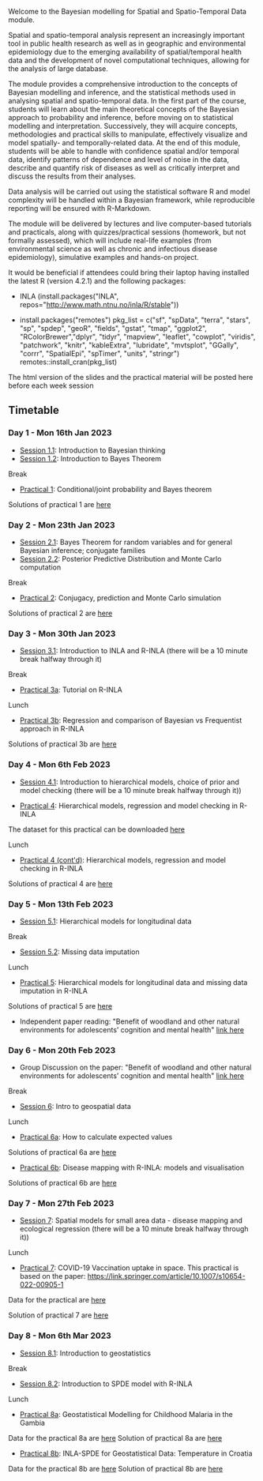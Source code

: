 
Welcome to the Bayesian modelling for Spatial and Spatio-Temporal Data module.

Spatial and spatio-temporal analysis represent an increasingly important tool in public health research as well as in geographic and environmental epidemiology due to the emerging availability of spatial/temporal health data and the development of novel computational techniques, allowing for the analysis of large database.  

The module provides a comprehensive introduction to the concepts of Bayesian modelling and inference, and the statistical methods used in analysing spatial and spatio-temporal data.  In the first part of the course, students will learn about the main theoretical concepts of the Bayesian approach to probability and inference, before moving on to statistical modelling and interpretation. Successively, they will acquire concepts, methodologies and practical skills to manipulate, effectively visualize and model spatially- and temporally-related data. At the end of this module, students will be able to handle with confidence spatial and/or temporal data, identify patterns of dependence and level of noise in the data, describe and quantify risk of diseases as well as critically interpret and discuss the results from their analyses.  

Data analysis will be carried out using the statistical software R and model complexity will be handled within a Bayesian framework, while reproducible reporting will be ensured with R-Markdown. 

The module will be delivered by lectures and live computer-based tutorials and practicals, along with quizzes/practical sessions (homework, but not formally assessed), which will include real-life examples (from environmental science as well as chronic and infectious disease epidemiology), simulative examples and hands-on project.  

It would be beneficial if attendees could bring their laptop having installed the latest R (version 4.2.1) and the following packages:

- INLA (install.packages("INLA", repos="http://www.math.ntnu.no/inla/R/stable"))

- install.packages("remotes")
pkg_list = c("sf", "spData", "terra", "stars", "sp", "spdep", "geoR", "fields", "gstat", "tmap", "ggplot2", "RColorBrewer","dplyr", "tidyr", "mapview", "leaflet", "cowplot", "viridis", "patchwork", "knitr", "kableExtra", "lubridate", "mvtsplot", "GGally", "corrr", "SpatialEpi", "spTimer", "units", "stringr")
remotes::install_cran(pkg_list)


The html version of the slides and the practical material will be posted here before each week session

## Timetable
### Day 1 - Mon 16th Jan 2023

- [Session 1.1](Session1.1): Introduction to Bayesian thinking
- [Session 1.2](Session1.2): Introduction to Bayes Theorem

Break

- [Practical 1](Practical1): Conditional/joint probability and Bayes theorem 

Solutions of practical 1 are [here](Practical1/solutions.html)

### Day 2 - Mon 23th Jan 2023

- [Session 2.1](Session2.1): Bayes Theorem for random variables and for general Bayesian inference; conjugate families
- [Session 2.2](Session2.2): Posterior Predictive Distribution and Monte Carlo computation

Break

- [Practical 2](Practical2): Conjugacy, prediction and Monte Carlo simulation

Solutions of practical 2 are [here](Practical2/solutions.html)

### Day 3 - Mon 30th Jan 2023

- [Session 3.1](Session3.1): Introduction to INLA and R-INLA (there will be a 10 minute break halfway through it)

Break

- [Practical 3a](Practical3a): Tutorial on R-INLA

Lunch

- [Practical 3b](Practical3b): Regression and comparison of Bayesian vs Frequentist approach in R-INLA

Solutions of practical 3b are [here](Practical3b/Practical3b_Solutions.html)


### Day 4 - Mon 6th Feb 2023

- [Session 4.1](Session4.1): Introduction to hierarchical models, choice of prior and model checking (there will be a 10 minute break halfway through it)) 

- [Practical 4](Practical4): Hierarchical models, regression and model checking in R-INLA

The dataset for this practical can be downloaded [here](Practical4/gambia.RData)

Lunch

- [Practical 4 (cont'd)](Practical4): Hierarchical models, regression and model checking in R-INLA

Solutions of practical 4 are [here](Practical4/Practical4_Solutions.html)

### Day 5 - Mon 13th Feb 2023

- [Session 5.1](Session5.1): Hierarchical models for longitudinal data

Break

- [Session 5.2](Session5.2): Missing data imputation

Lunch

- [Practical 5](Practical5): Hierarchical models for longitudinal data and missing data imputation in R-INLA

Solutions of practical 5 are [here](Practical5/Practical5_Solutions.html)

- Independent paper reading: "Benefit of woodland and other natural environments for adolescents’ cognition and mental health" [link here](https://www.nature.com/articles/s41893-021-00751-1) 

### Day 6 - Mon 20th Feb 2023

- Group Discussion on the paper: "Benefit of woodland and other natural environments for adolescents’ cognition and mental health" [link here](https://www.nature.com/articles/s41893-021-00751-1) 

Break

- [Session 6](Session6): Intro to geospatial data

Lunch

- [Practical 6a](Practical6a): How to calculate expected values

Solutions of practical 6a are [here](Practical6a/Practical6a.html)

- [Practical 6b](Practical6b): Disease mapping with R-INLA: models and visualisation

Solutions of practical 6b are [here](Practical6b/Practical6b.html)


### Day 7 - Mon 27th Feb 2023

- [Session 7](Session7): Spatial models for small area data - disease mapping and ecological regression (there will be a 10 minute break halfway through it))

Lunch

- [Practical 7](Practical7): COVID-19 Vaccination uptake in space. This practical is based on the paper: https://link.springer.com/article/10.1007/s10654-022-00905-1

Data for the practical are [here](Practical7/WK7_Practical.zip)

Solution of practical 7 are [here](Practical7/Practical7_solutions.html)


### Day 8 - Mon 6th Mar 2023

- [Session 8.1](Session8.1): Introduction to geostatistics

Break

- [Session 8.2](Session8.2): Introduction to SPDE model with R-INLA

Lunch

- [Practical 8a](Practical8a): Geostatistical Modelling for Childhood Malaria in the Gambia

Data for the practical 8a are [here](Practical8a/Practical8a.zip)
Solution of practical 8a are [here](Practical8a/Practical8a_Solutions.html)

- [Practical 8b](Practical8b): INLA-SPDE for Geostatistical Data: Temperature in Croatia

Data for the practical 8b are [here](Practical8b/temperature.croatia.RData)
Solution of practical 8b are [here](Practical8b/Practical8b_Solutions.html)

